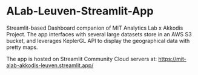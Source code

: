 # ALab-Leuven-Streamlit-App
Streamlit-based Dashboard companion of MIT Analytics Lab x Akkodis Project. The app interfaces with several large datasets store in an AWS S3 bucket, and leverages KeplerGL API to display the geographical data with pretty maps. 

The app is hosted on Streamlit Community Cloud servers at:
https://mit-alab-akkodis-leuven.streamlit.app/
